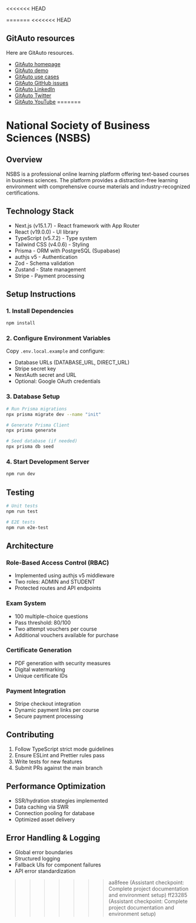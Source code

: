 <<<<<<< HEAD

=======
<<<<<<< HEAD
## GitAuto resources

Here are GitAuto resources.

- [GitAuto homepage](https://gitauto.ai?utm_source=github&utm_medium=referral)
- [GitAuto demo](https://www.youtube.com/watch?v=wnIi73WR1kE)
- [GitAuto use cases](https://gitauto.ai/blog?utm_source=github&utm_medium=referral)
- [GitAuto GitHub issues](https://github.com/gitautoai/gitauto/issues)
- [GitAuto LinkedIn](https://www.linkedin.com/company/gitauto/)
- [GitAuto Twitter](https://x.com/gitautoai)
- [GitAuto YouTube](https://youtube.com/@gitauto)
=======

# National Society of Business Sciences (NSBS)

## Overview
NSBS is a professional online learning platform offering text-based courses in business sciences. The platform provides a distraction-free learning environment with comprehensive course materials and industry-recognized certifications.

## Technology Stack
- Next.js (v15.1.7) - React framework with App Router
- React (v19.0.0) - UI library
- TypeScript (v5.7.2) - Type system
- Tailwind CSS (v4.0.6) - Styling
- Prisma - ORM with PostgreSQL (Supabase)
- authjs v5 - Authentication
- Zod - Schema validation
- Zustand - State management
- Stripe - Payment processing

## Setup Instructions

### 1. Install Dependencies
```bash
npm install
```

### 2. Configure Environment Variables
Copy `.env.local.example` and configure:
- Database URLs (DATABASE_URL, DIRECT_URL)
- Stripe secret key
- NextAuth secret and URL
- Optional: Google OAuth credentials

### 3. Database Setup
```bash
# Run Prisma migrations
npx prisma migrate dev --name "init"

# Generate Prisma Client
npx prisma generate

# Seed database (if needed)
npx prisma db seed
```

### 4. Start Development Server
```bash
npm run dev
```

## Testing
```bash
# Unit tests
npm run test

# E2E tests
npm run e2e-test
```

## Architecture

### Role-Based Access Control (RBAC)
- Implemented using authjs v5 middleware
- Two roles: ADMIN and STUDENT
- Protected routes and API endpoints

### Exam System
- 100 multiple-choice questions
- Pass threshold: 80/100
- Two attempt vouchers per course
- Additional vouchers available for purchase

### Certificate Generation
- PDF generation with security measures
- Digital watermarking
- Unique certificate IDs

### Payment Integration
- Stripe checkout integration
- Dynamic payment links per course
- Secure payment processing

## Contributing
1. Follow TypeScript strict mode guidelines
2. Ensure ESLint and Prettier rules pass
3. Write tests for new features
4. Submit PRs against the main branch

## Performance Optimization
- SSR/hydration strategies implemented
- Data caching via SWR
- Connection pooling for database
- Optimized asset delivery

## Error Handling & Logging
- Global error boundaries
- Structured logging
- Fallback UIs for component failures
- API error standardization
>>>>>>> aa8feee (Assistant checkpoint: Complete project documentation and environment setup)
>>>>>>> ff23285 (Assistant checkpoint: Complete project documentation and environment setup)
